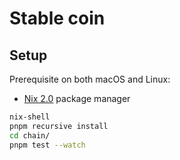 # Stable coin

## Setup

Prerequisite on both macOS and Linux:
- [Nix 2.0](https://nixos.org/nix/) package manager

```bash
nix-shell
pnpm recursive install
cd chain/
pnpm test --watch
```
